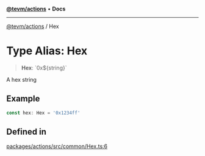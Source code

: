 [**@tevm/actions**](../README.md) • **Docs**

***

[@tevm/actions](../globals.md) / Hex

# Type Alias: Hex

> **Hex**: \`0x$\{string\}\`

A hex string

## Example

```ts
const hex: Hex = '0x1234ff'
```

## Defined in

[packages/actions/src/common/Hex.ts:6](https://github.com/qbzzt/tevm-monorepo/blob/main/packages/actions/src/common/Hex.ts#L6)
